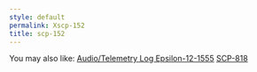 ```yaml
---
style: default
permalink: Xscp-152
title: scp-152
---
```

You may also like:
[Audio/Telemetry Log Epsilon-12-1555](http://scp-wiki.net/transcript-epsilon-12-1555)
[SCP-818](http://scp-wiki.net/scp-818)